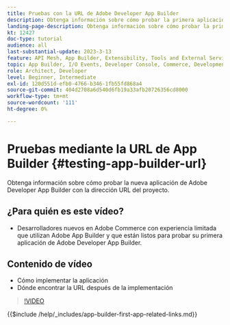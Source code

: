 ```yaml
---
title: Pruebas con la URL de Adobe Developer App Builder
description: Obtenga información sobre cómo probar la primera aplicación de Adobe Developer App Builder desde la URL de App Builder proporcionada para su proyecto.
landing-page-description: Obtenga información sobre cómo probar la primera aplicación de Adobe Developer App Builder desde la dirección URL proporcionada del proyecto.
kt: 12427
doc-type: tutorial
audience: all
last-substantial-update: 2023-3-13
feature: API Mesh, App Builder, Extensibility, Tools and External Services, Backend Development
topic: App Builder, I/O Events, Developer Console, Commerce, Development, Integrations
role: Architect, Developer
level: Beginner, Intermediate
exl-id: 120d551d-efb0-4766-b346-1fb55fd868a4
source-git-commit: 404d2708a6d540d6fb19a33afb20726356cd8000
workflow-type: tm+mt
source-wordcount: '111'
ht-degree: 0%

---
```


# Pruebas mediante la URL de App Builder {#testing-app-builder-url}

Obtenga información sobre cómo probar la nueva aplicación de Adobe Developer App Builder con la dirección URL del proyecto.

## ¿Para quién es este vídeo?

* Desarrolladores nuevos en Adobe Commerce con experiencia limitada que utilizan Adobe App Builder y que están listos para probar su primera aplicación de Adobe Developer App Builder.

## Contenido de vídeo

* Cómo implementar la aplicación
* Dónde encontrar la URL después de la implementación

>[!VIDEO](https://video.tv.adobe.com/v/3421044?quality=12&learn=on&captions=spa)

{{$include /help/_includes/app-builder-first-app-related-links.md}}
